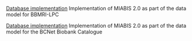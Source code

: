 [Database implementation](https://github.com/MIABIS/miabis_backup_20200710/blob/master/machinereadableimplementation/databaseimplementation/ERD-MIABIS.png)
Implementation of MIABIS 2.0 as part of the data model for BBMRI-LPC

[Database implementation](https://github.com/MIABIS/miabis_backup_20200710/blob/master/machinereadableimplementation/databaseimplementation/ERD-MIABIS2.png)
Implementation of MIABIS 2.0 as part of the data model for the BCNet Biobank Catalogue
